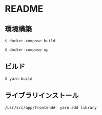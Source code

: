 # README

## 環境構築

```
$ docker-compose build
```

```
$ docker-compose up
```

## ビルド

```
$ yarn build
```

## ライブラリインストール

```
/usr/src/app/frontend#  yarn add library
```